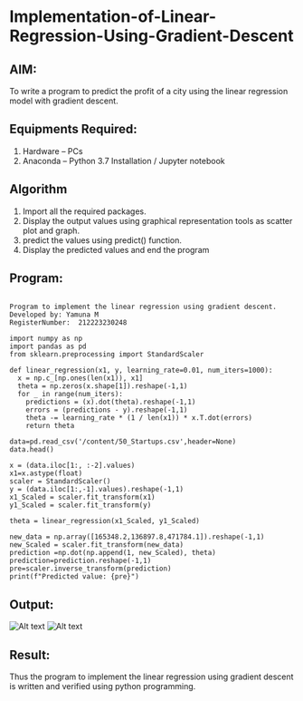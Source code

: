 # Implementation-of-Linear-Regression-Using-Gradient-Descent

## AIM:
To write a program to predict the profit of a city using the linear regression model with gradient descent.

## Equipments Required:
1. Hardware – PCs
2. Anaconda – Python 3.7 Installation / Jupyter notebook

## Algorithm
1. Import all the required packages.
2. Display the output values using graphical representation tools as scatter plot and graph.
3. predict the values using predict() function.
4. Display the predicted values and end the program

## Program:
```

Program to implement the linear regression using gradient descent.
Developed by: Yamuna M
RegisterNumber:  212223230248

import numpy as np
import pandas as pd
from sklearn.preprocessing import StandardScaler

def linear_regression(x1, y, learning_rate=0.01, num_iters=1000):
  x = np.c_[np.ones(len(x1)), x1]
  theta = np.zeros(x.shape[1]).reshape(-1,1)
  for _ in range(num_iters):
    predictions = (x).dot(theta).reshape(-1,1)
    errors = (predictions - y).reshape(-1,1)
    theta -= learning_rate * (1 / len(x1)) * x.T.dot(errors)
    return theta

data=pd.read_csv('/content/50_Startups.csv',header=None)
data.head()

x = (data.iloc[1:, :-2].values)
x1=x.astype(float)
scaler = StandardScaler()
y = (data.iloc[1:,-1].values).reshape(-1,1)
x1_Scaled = scaler.fit_transform(x1)
y1_Scaled = scaler.fit_transform(y)

theta = linear_regression(x1_Scaled, y1_Scaled)

new_data = np.array([165348.2,136897.8,471784.1]).reshape(-1,1)
new_Scaled = scaler.fit_transform(new_data)
prediction =np.dot(np.append(1, new_Scaled), theta)
prediction=prediction.reshape(-1,1)
pre=scaler.inverse_transform(prediction)
print(f"Predicted value: {pre}")

```

## Output:
![Alt text](1.png)
![Alt text](<Screenshot 2024-03-08 181804.png>)



## Result:
Thus the program to implement the linear regression using gradient descent is written and verified using python programming.

